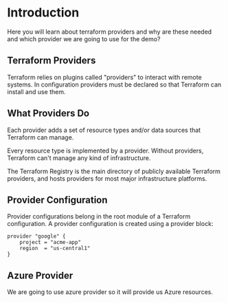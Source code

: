 # Introduction

Here you will learn about terraform providers and why are these needed and which provider we are going to use for the demo?

## Terraform Providers

Terraform relies on plugins called "providers" to interact with remote systems. In configuration providers must be declared so that Terraform can install and use them.

## What Providers Do

Each provider adds a set of resource types and/or data sources that Terraform can manage.

Every resource type is implemented by a provider. Without providers, Terraform can't manage any kind of infrastructure.

The Terraform Registry is the main directory of publicly available Terraform providers, and hosts providers for most major infrastructure platforms.

## Provider Configuration

Provider configurations belong in the root module of a Terraform configuration. A provider configuration is created using a provider block:

    provider "google" {
        project = "acme-app"
        region  = "us-central1"
    }


## Azure Provider

We are going to use azure provider so it will provide us Azure resources.


